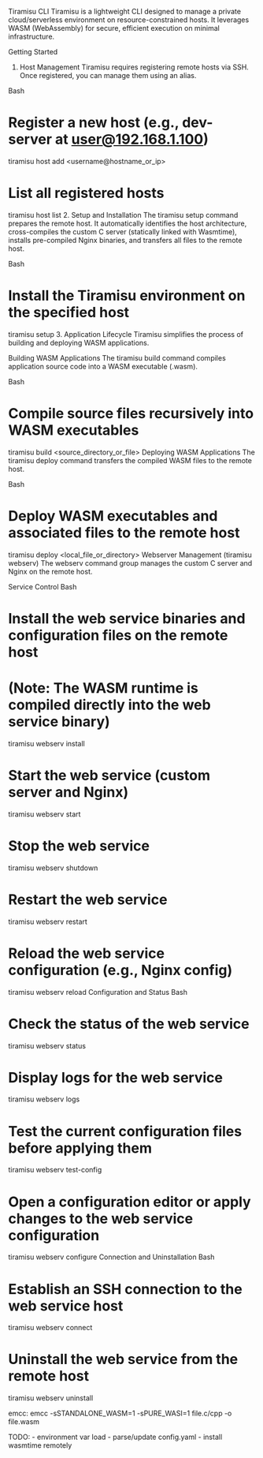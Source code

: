 Tiramisu CLI
Tiramisu is a lightweight CLI designed to manage a private cloud/serverless environment on resource-constrained hosts. It leverages WASM (WebAssembly) for secure, efficient execution on minimal infrastructure.

Getting Started
1. Host Management
Tiramisu requires registering remote hosts via SSH. Once registered, you can manage them using an alias.

Bash

# Register a new host (e.g., dev-server at user@192.168.1.100)
tiramisu host add <alias> <username@hostname_or_ip>

# List all registered hosts
tiramisu host list
2. Setup and Installation
The tiramisu setup command prepares the remote host. It automatically identifies the host architecture, cross-compiles the custom C server (statically linked with Wasmtime), installs pre-compiled Nginx binaries, and transfers all files to the remote host.

Bash

# Install the Tiramisu environment on the specified host
tiramisu setup <alias>
3. Application Lifecycle
Tiramisu simplifies the process of building and deploying WASM applications.

Building WASM Applications
The tiramisu build command compiles application source code into a WASM executable (.wasm).

Bash

# Compile source files recursively into WASM executables
tiramisu build <source_directory_or_file>
Deploying WASM Applications
The tiramisu deploy command transfers the compiled WASM files to the remote host.

Bash

# Deploy WASM executables and associated files to the remote host
tiramisu deploy <alias> <local_file_or_directory>
Webserver Management (tiramisu webserv)
The webserv command group manages the custom C server and Nginx on the remote host.

Service Control
Bash

# Install the web service binaries and configuration files on the remote host
# (Note: The WASM runtime is compiled directly into the web service binary)
tiramisu webserv install <alias> 

# Start the web service (custom server and Nginx)
tiramisu webserv start <alias>

# Stop the web service
tiramisu webserv shutdown <alias>

# Restart the web service
tiramisu webserv restart <alias>

# Reload the web service configuration (e.g., Nginx config)
tiramisu webserv reload <alias>
Configuration and Status
Bash

# Check the status of the web service
tiramisu webserv status <alias>

# Display logs for the web service
tiramisu webserv logs <alias>

# Test the current configuration files before applying them
tiramisu webserv test-config <alias>

# Open a configuration editor or apply changes to the web service configuration
tiramisu webserv configure <alias>
Connection and Uninstallation
Bash

# Establish an SSH connection to the web service host
tiramisu webserv connect <alias>

# Uninstall the web service from the remote host
tiramisu webserv uninstall <alias>

emcc: emcc -sSTANDALONE_WASM=1 -sPURE_WASI=1 file.c/cpp -o file.wasm


TODO:
    - environment var load
    - parse/update config.yaml
    - install wasmtime remotely